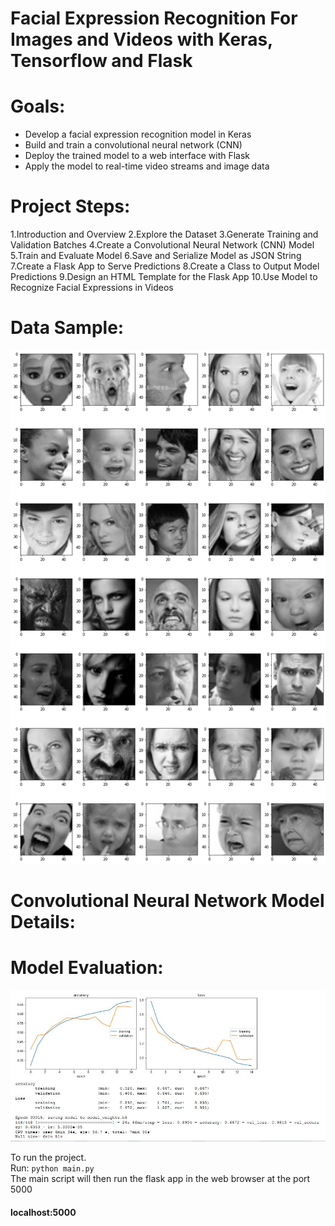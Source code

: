 # Facial Expression Recognition For Images and Videos with Keras, Tensorflow and Flask

Goals:
======
* Develop a facial expression recognition model in Keras
* Build and train a convolutional neural network (CNN)
* Deploy the trained model to a web interface with Flask
* Apply the model to real-time video streams and image data

Project Steps:
======
1.Introduction and Overview
2.Explore the Dataset
3.Generate Training and Validation Batches
4.Create a Convolutional Neural Network (CNN) Model
5.Train and Evaluate Model
6.Save and Serialize Model as JSON String
7.Create a Flask App to Serve Predictions
8.Create a Class to Output Model Predictions
9.Design an HTML Template for the Flask App
10.Use Model to Recognize Facial Expressions in Videos

Data Sample:
=====

![Data Sample](/read-me-img/facial-express-data-example.png)

Convolutional Neural Network Model Details:
========


Model Evaluation:
====
![accuracy of training and validation](/read-me-img/training-evaluation.jpg)


To run the project.<br>
Run:
```python main.py``` <br>
The main script will then run the flask app in the web browser at the port 5000 <br>
#### localhost:5000
